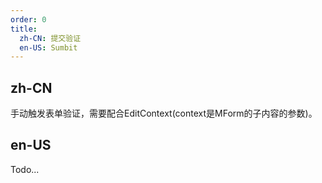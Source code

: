 ```yaml
---
order: 0
title:
  zh-CN: 提交验证
  en-US: Sumbit
---
```


## zh-CN

手动触发表单验证，需要配合EditContext(context是MForm的子内容的参数)。

## en-US

Todo...
